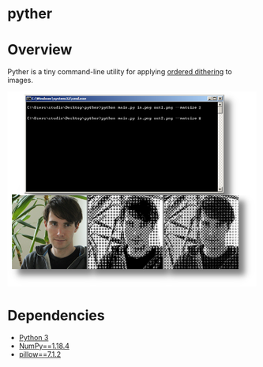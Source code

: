 # pyther

<h1>Overview</h1>
Pyther is a tiny command-line utility for applying <a href="https://en.wikipedia.org/wiki/Ordered_dithering">ordered dithering</a> to images.

<p align="center">
<img src="https://github.com/PaulBenMarsh/pyther/blob/master/screenshots/screenshot.png?raw=true">
</p>

<h1>Dependencies</h1>
<ul>
  <li><a href="https://www.python.org/downloads/" rel="nofollow">Python 3</a></li>
  <li><a href="https://pypi.org/project/numpy/" rel="nofollow">NumPy==1.18.4</a></li>
  <li><a href="https://pypi.org/project/Pillow/" rel="nofollow">pillow==7.1.2</a></li>
</ul>
